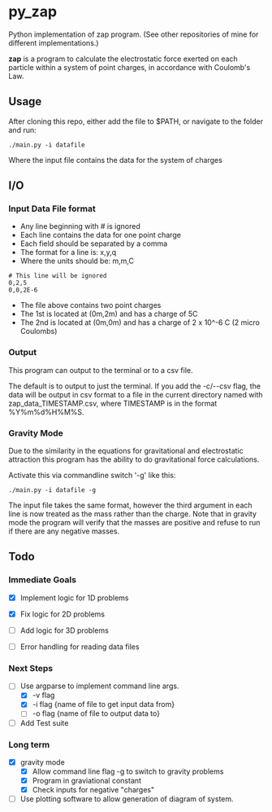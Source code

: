 # py_zap

Python implementation of zap program. (See other repositories of mine for different implementations.)

**zap** is a program to calculate the electrostatic force exerted on each particle within
a system of point charges, in accordance with Coulomb's Law.

## Usage

After cloning this repo, either add the file to $PATH, or navigate to the folder and run:

```
./main.py -i datafile
```

Where the input file contains the data for the system of charges

## I/O

### Input Data File format

* Any line beginning with # is ignored
* Each line contains the data for one point charge
* Each field should be separated by a comma
* The format for a line is: x,y,q
* Where the units should be: m,m,C

```
# This line will be ignored
0,2,5
0,0,2E-6
```

* The file above contains two point charges
* The 1st is located at (0m,2m) and has a charge of 5C
* The 2nd is located at (0m,0m) and has a charge of 2 x 10^-6 C (2 micro Coulombs) 


### Output

This program can output to the terminal or to a csv file.

The default is to output to just the terminal. If you add the -c/--csv flag,
the data will be output in csv format to a file in the current directory named with
zap\_data\_TIMESTAMP.csv, where TIMESTAMP is in the format %Y%m%d%H%M%S.

### Gravity Mode

Due to the similarity in the equations for gravitational and electrostatic attraction
this program has the ability to do gravitational force calculations.

Activate this via commandline switch '-g' like this:

```
./main.py -i datafile -g
```

The input file takes the same format, however the third argument in each line
is now treated as the mass rather than the charge. Note that in gravity mode
the program will verify that the masses are positive and refuse to run if
there are any negative masses.

## Todo

### Immediate Goals

- [x] Implement logic for 1D problems
- [x] Fix logic for 2D problems
- [ ] Add logic for 3D problems
- [ ] Error handling for reading data files


### Next Steps

- [ ] Use argparse to implement command line args.
  - [x] -v flag
  - [x] -i flag {name of file to get input data from}
  - [ ] -o flag {name of file to output data to}
- [ ] Add Test suite

### Long term

- [x] gravity mode
  - [x] Allow command line flag -g to switch to gravity problems
  - [x] Program in graviational constant
  - [x] Check inputs for negative "charges"
- [ ] Use plotting software to allow generation of diagram of
      system.
